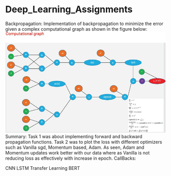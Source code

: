 # Deep_Learning_Assignments
Backpropagation:
Implementation of backpropagation to minimize the error given a complex computational graph as shown in the figure below:
![Capture](https://github.com/nagik17/Deep_Learning_Assignments/blob/main/Capture.JPG) 
Summary:
Task 1 was about implementing forward and backward propagation functions.
Task 2 was to plot the loss with different optimizers such as Vanilla sgd, Momentum based, Adam.
As seen, Adam and Momentum updates work better with our data where as Vanilla is not reducing loss as effectively with increase
in epoch.
CallBacks: 

CNN
LSTM 
Transfer Learning 
BERT
